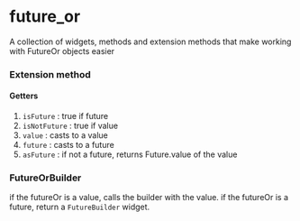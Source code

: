 # future_or

A collection of widgets, methods and extension methods that make working with FutureOr objects easier

### Extension method

#### Getters

1. `isFuture` : true if future
2. `isNotFuture` : true if value
3. `value` : casts to a value
4. `future` : casts to a future
5. `asFuture` : if not a future, returns Future.value of the value



### FutureOrBuilder
if the futureOr is a value, calls the builder with the value.
if the futureOr is a future, return a `FutureBuilder` widget.